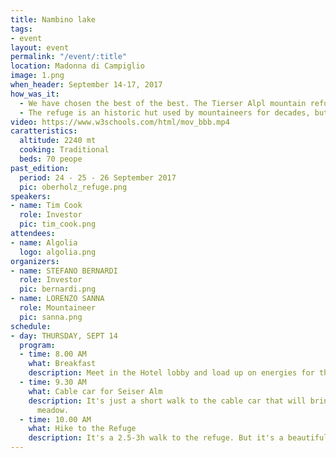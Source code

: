 ```yaml
---
title: Nambino lake
tags:
- event
layout: event
permalink: "/event/:title"
location: Madonna di Campiglio
image: 1.png
when_header: September 14-17, 2017
how_was_it: 
  - We have chosen the best of the best. The Tierser Alpl mountain refuge sits on top of Sieser Alm, which is the largest high-altitude Alpine meadow in Europe.
  - The refuge is an historic hut used by mountaineers for decades, but has been completely restored and remodeled into a marvel of wooden architecture.
video: https://www.w3schools.com/html/mov_bbb.mp4
caratteristics:
  altitude: 2240 mt
  cooking: Traditional
  beds: 70 peope
past_edition:
  period: 24 - 25 - 26 September 2017
  pic: oberholz_refuge.png
speakers:
- name: Tim Cook
  role: Investor
  pic: tim_cook.png
attendees:
- name: Algolia
  logo: algolia.png
organizers:
- name: STEFANO BERNARDI
  role: Investor
  pic: bernardi.png
- name: LORENZO SANNA
  role: Mountaineer
  pic: sanna.png
schedule:
- day: THURSDAY, SEPT 14
  program:
  - time: 8.00 AM
    what: Breakfast
    description: Meet in the Hotel lobby and load up on energies for the day.
  - time: 9.30 AM
    what: Cable car for Seiser Alm
    description: It's just a short walk to the cable car that will bring us to the
      meadow.
  - time: 10.00 AM
    what: Hike to the Refuge
    description: It's a 2.5-3h walk to the refuge. But it's a beautiful one.
---
```


